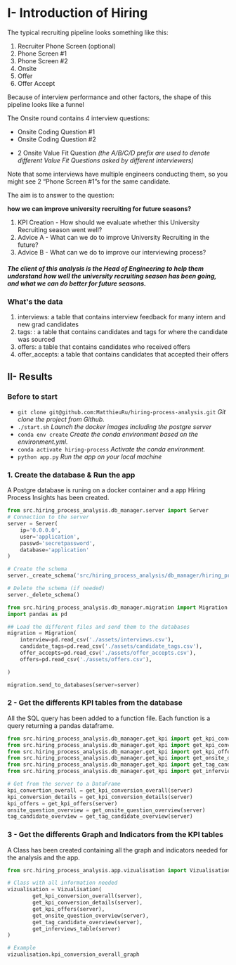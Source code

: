 # I- Introduction of Hiring

The typical recruiting pipeline looks something like this:
1. Recruiter Phone Screen (optional)
2. Phone Screen #1
3. Phone Screen #2
4. Onsite 
5. Offer
6. Offer Accept


Because of interview performance and other factors, the shape of this pipeline looks like a funnel 


The Onsite round contains 4 interview questions: 
- Onsite Coding Question #1
- Onsite Coding Question #2
* 2 Onsite Value Fit Question *(the A/B/C/D prefix are used to denote different Value Fit Questions asked by different interviewers)*



Note that some interviews have multiple engineers conducting them, so you might see 2 “Phone Screen #1”s for the same candidate. 

The aim is to answer to the question:

**how we can improve university recruiting for future seasons?**


1. KPI Creation - How should we evaluate whether this University Recruiting season went well?  
2. Advice A - What can we do to improve University Recruiting in the future? 
3. Advice B - What can we do to improve our interviewing process? 


##### The client of this analysis is the **Head of Engineering** to help them understand how well the university recruiting season has been going, and what we can do better for future seasons. 

### What's the data

1. interviews: a table that contains interview feedback for many intern and new grad candidates
2. tags: : a table that contains candidates and tags for where the candidate was sourced 
3. offers: a table that contains candidates who received offers
4. offer_accepts: a table that contains candidates that accepted their offers

## II- Results


### Before to start

- ```git clone git@github.com:MatthieuRu/hiring-process-analysis.git``` *Git clone the project from Github.*
- ```./start.sh``` *Launch the docker images including the postgre server*
- ```conda env create``` *Create the conda environment based on the environment.yml.*
- ```conda activate hiring-process``` *Activate the conda environment.*
- ```python app.py``` *Run the app on your local machine*


### 1. Create the database & Run the app

A Postgre database is runing on a docker container and a app Hiring Process Insights has been created.


```python
from src.hiring_process_analysis.db_manager.server import Server
# Connection to the server
server = Server(
    ip='0.0.0.0',
    user='application',
    passwd='secretpassword',
    database='application'
) 
```


```python
# Create the schema
server._create_schema('src/hiring_process_analysis/db_manager/hiring_process.sql')
```


```python
# Delete the schema (if needed)
server._delete_schema()
```


```python
from src.hiring_process_analysis.db_manager.migration import Migration
import pandas as pd

## Load the different files and send them to the databases
migration = Migration(
    interview=pd.read_csv('./assets/interviews.csv'),
    candidate_tags=pd.read_csv('./assets/candidate_tags.csv'),
    offer_accepts=pd.read_csv('./assets/offer_accepts.csv'),
    offers=pd.read_csv('./assets/offers.csv'),

)

migration.send_to_databases(server=server)
```

### 2 - Get the differents KPI tables from the database

All the SQL query has been added to a function file. Each function is a query returning a pandas dataframe.


```python
from src.hiring_process_analysis.db_manager.get_kpi import get_kpi_conversion_overall
from src.hiring_process_analysis.db_manager.get_kpi import get_kpi_conversion_details
from src.hiring_process_analysis.db_manager.get_kpi import get_kpi_offers
from src.hiring_process_analysis.db_manager.get_kpi import get_onsite_question_overview
from src.hiring_process_analysis.db_manager.get_kpi import get_tag_candidate_overview
from src.hiring_process_analysis.db_manager.get_kpi import get_inferviews_table

# Get from the server to a DataFrame
kpi_convertion_overall = get_kpi_conversion_overall(server)
kpi_conversion_details = get_kpi_conversion_details(server)
kpi_offers = get_kpi_offers(server)
onsite_question_overview = get_onsite_question_overview(server)
tag_candidate_overview = get_tag_candidate_overview(server)

```

### 3 - Get the differents Graph and Indicators from the KPI tables

A Class has been created containing all the graph and indicators needed for the analysis and the app.


```python
from src.hiring_process_analysis.app.vizualisation import Vizualisation

# Class with all information needed
vizualisation = Vizualisation(
        get_kpi_conversion_overall(server),
        get_kpi_conversion_details(server),
        get_kpi_offers(server),
        get_onsite_question_overview(server),
        get_tag_candidate_overview(server),
        get_inferviews_table(server)
)

# Example
vizualisation.kpi_conversion_overall_graph
```
